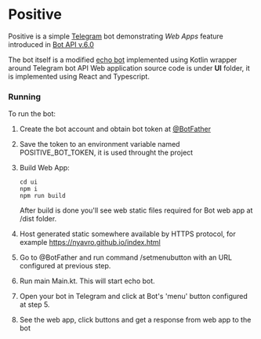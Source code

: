 # Positive

Positive is a simple [Telegram](https://telegram.org/) bot demonstrating *Web Apps* 
feature introduced in [Bot API v.6.0](https://core.telegram.org/bots/api#april-16-2022)

The bot itself is a modified [echo bot](https://github.com/kotlin-telegram-bot/kotlin-telegram-bot/tree/main/samples/echo) implemented using Kotlin wrapper around Telegram bot API
Web application source code is under **UI** folder, it is implemented using React and Typescript.

### Running

To run the bot:
1. Create the bot account and obtain bot token at [@BotFather](https://t.me/botfather)
2. Save the token to an environment variable named POSITIVE_BOT_TOKEN, it is used throught the project
3. Build Web App:

       cd ui
       npm i
       npm run build
       
   After build is done you'll see web static files required for Bot web app at /dist folder. 
4. Host generated static somewhere available by HTTPS protocol, for example https://nyavro.github.io/index.html
5. Go to @BotFather and run command /setmenubutton with an URL configured at previous step.
6. Run main Main.kt. This will start echo bot.
7. Open your bot in Telegram and click at Bot's 'menu' button configured at step 5.
8. See the web app, click buttons and get a response from web app to the bot

       
